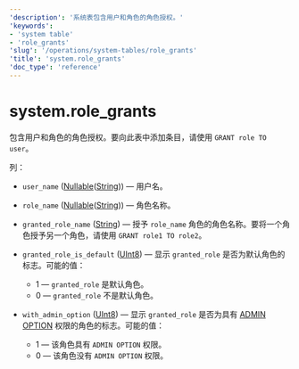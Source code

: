 ```yaml
---
'description': '系统表包含用户和角色的角色授权。'
'keywords':
- 'system table'
- 'role_grants'
'slug': '/operations/system-tables/role_grants'
'title': 'system.role_grants'
'doc_type': 'reference'
---
```



# system.role_grants

包含用户和角色的角色授权。要向此表中添加条目，请使用 `GRANT role TO user`。

列：

- `user_name` ([Nullable](../../sql-reference/data-types/nullable.md)([String](../../sql-reference/data-types/string.md))) — 用户名。

- `role_name` ([Nullable](../../sql-reference/data-types/nullable.md)([String](../../sql-reference/data-types/string.md))) — 角色名称。

- `granted_role_name` ([String](../../sql-reference/data-types/string.md)) — 授予 `role_name` 角色的角色名称。要将一个角色授予另一个角色，请使用 `GRANT role1 TO role2`。

- `granted_role_is_default` ([UInt8](/sql-reference/data-types/int-uint#integer-ranges)) — 显示 `granted_role` 是否为默认角色的标志。可能的值：
  - 1 — `granted_role` 是默认角色。
  - 0 — `granted_role` 不是默认角色。

- `with_admin_option` ([UInt8](/sql-reference/data-types/int-uint#integer-ranges)) — 显示 `granted_role` 是否为具有 [ADMIN OPTION](/sql-reference/statements/grant#admin-option) 权限的角色的标志。可能的值：
  - 1 — 该角色具有 `ADMIN OPTION` 权限。
  - 0 — 该角色没有 `ADMIN OPTION` 权限。
